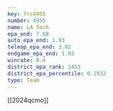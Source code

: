 ```yaml
---
key: frc4955
number: 4955
name: LA Tech
epa_end: 7.68
auto_epa_end: 1.93
teleop_epa_end: 3.82
endgame_epa_end: 1.93
winrate: 0.4
district_epa_rank: 1453
district_epa_percentile: 0.1932
type: Team
---
```

[[2024qcmo]]
